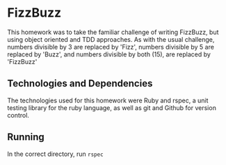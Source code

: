 # FizzBuzz

This homework was to take the familiar challenge of writing FizzBuzz, but using object oriented and TDD approaches. As with the usual challenge, numbers divisible by 3 are replaced by 'Fizz', numbers divisible by 5 are replaced by 'Buzz', and numbers divisible by both (15), are replaced by 'FizzBuzz'  

## Technologies and Dependencies

The technologies used for this homework were Ruby and rspec, a unit testing library for the ruby language, as well as git and Github for version control.

## Running

In the correct directory, run ```rspec```